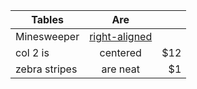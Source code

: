 | Tables        | Are           |  |
| ------------- |:-------------:| -----:|
| Minesweeper     | [right-aligned](https://d3dyfaf3iutrxo.cloudfront.net/video/course/video_session/lecture-uv5piugfnz3e-0af692a3a01140bb8a86347cd9c12f74.mp4) | |
| col 2 is      | centered      |   $12 |
| zebra stripes | are neat      |    $1 |
